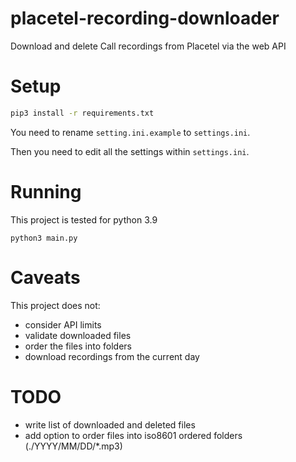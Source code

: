 # placetel-recording-downloader
Download and delete Call recordings from Placetel via the web API

# Setup

```bash
pip3 install -r requirements.txt
```

You need to rename `setting.ini.example` to `settings.ini`.

Then you need to edit all the settings within `settings.ini`.

# Running

This project is tested for python 3.9

```
python3 main.py
```

# Caveats

This project does not:

- consider API limits
- validate downloaded files
- order the files into folders
- download recordings from the current day

# TODO

- write list of downloaded and deleted files
- add option to order files into iso8601 ordered folders (./YYYY/MM/DD/\*.mp3)
